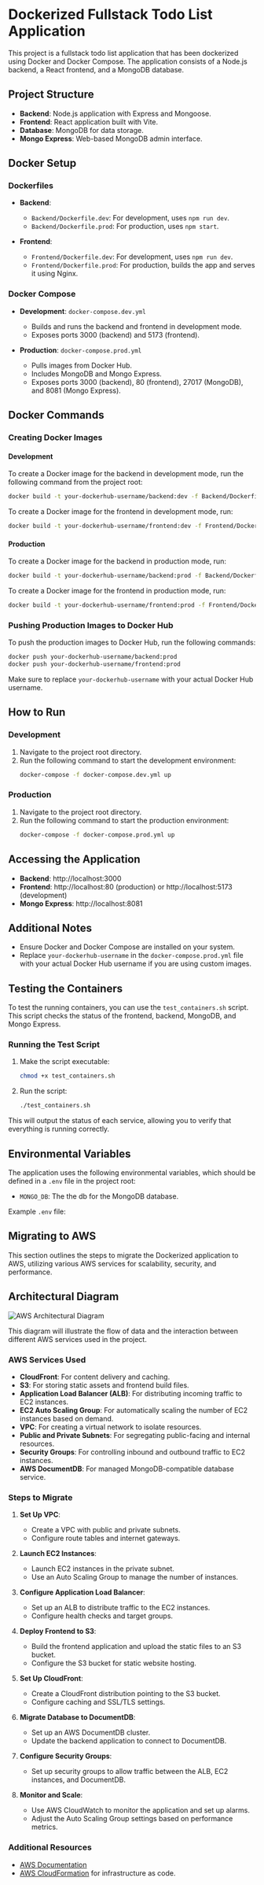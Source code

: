 # Dockerized Fullstack Todo List Application

This project is a fullstack todo list application that has been dockerized using Docker and Docker Compose. The application consists of a Node.js backend, a React frontend, and a MongoDB database.

## Project Structure

- **Backend**: Node.js application with Express and Mongoose.
- **Frontend**: React application built with Vite.
- **Database**: MongoDB for data storage.
- **Mongo Express**: Web-based MongoDB admin interface.

## Docker Setup

### Dockerfiles

- **Backend**:

  - `Backend/Dockerfile.dev`: For development, uses `npm run dev`.
  - `Backend/Dockerfile.prod`: For production, uses `npm start`.

- **Frontend**:
  - `Frontend/Dockerfile.dev`: For development, uses `npm run dev`.
  - `Frontend/Dockerfile.prod`: For production, builds the app and serves it using Nginx.

### Docker Compose

- **Development**: `docker-compose.dev.yml`

  - Builds and runs the backend and frontend in development mode.
  - Exposes ports 3000 (backend) and 5173 (frontend).

- **Production**: `docker-compose.prod.yml`
  - Pulls images from Docker Hub.
  - Includes MongoDB and Mongo Express.
  - Exposes ports 3000 (backend), 80 (frontend), 27017 (MongoDB), and 8081 (Mongo Express).

## Docker Commands

### Creating Docker Images

#### Development

To create a Docker image for the backend in development mode, run the following command from the project root:

```bash
docker build -t your-dockerhub-username/backend:dev -f Backend/Dockerfile.dev ./Backend
```

To create a Docker image for the frontend in development mode, run:

```bash
docker build -t your-dockerhub-username/frontend:dev -f Frontend/Dockerfile.dev ./Frontend
```

#### Production

To create a Docker image for the backend in production mode, run:

```bash
docker build -t your-dockerhub-username/backend:prod -f Backend/Dockerfile.prod ./Backend
```

To create a Docker image for the frontend in production mode, run:

```bash
docker build -t your-dockerhub-username/frontend:prod -f Frontend/Dockerfile.prod ./Frontend
```

### Pushing Production Images to Docker Hub

To push the production images to Docker Hub, run the following commands:

```bash
docker push your-dockerhub-username/backend:prod
docker push your-dockerhub-username/frontend:prod
```

Make sure to replace `your-dockerhub-username` with your actual Docker Hub username.

## How to Run

### Development

1. Navigate to the project root directory.
2. Run the following command to start the development environment:
   ```bash
   docker-compose -f docker-compose.dev.yml up
   ```

### Production

1. Navigate to the project root directory.
2. Run the following command to start the production environment:
   ```bash
   docker-compose -f docker-compose.prod.yml up
   ```

## Accessing the Application

- **Backend**: http://localhost:3000
- **Frontend**: http://localhost:80 (production) or http://localhost:5173 (development)
- **Mongo Express**: http://localhost:8081

## Additional Notes

- Ensure Docker and Docker Compose are installed on your system.
- Replace `your-dockerhub-username` in the `docker-compose.prod.yml` file with your actual Docker Hub username if you are using custom images.

## Testing the Containers

To test the running containers, you can use the `test_containers.sh` script. This script checks the status of the frontend, backend, MongoDB, and Mongo Express.

### Running the Test Script

1. Make the script executable:

   ```bash
   chmod +x test_containers.sh
   ```

2. Run the script:
   ```bash
   ./test_containers.sh
   ```

This will output the status of each service, allowing you to verify that everything is running correctly.

## Environmental Variables

The application uses the following environmental variables, which should be defined in a `.env` file in the project root:

- `MONGO_DB`: The the db for the MongoDB database.

Example `.env` file:

## Migrating to AWS

This section outlines the steps to migrate the Dockerized application to AWS, utilizing various AWS services for scalability, security, and performance.

## Architectural Diagram


![AWS Architectural Diagram](./todo.drawio.png)

This diagram will illustrate the flow of data and the interaction between different AWS services used in the project.

### AWS Services Used

- **CloudFront**: For content delivery and caching.
- **S3**: For storing static assets and frontend build files.
- **Application Load Balancer (ALB)**: For distributing incoming traffic to EC2 instances.
- **EC2 Auto Scaling Group**: For automatically scaling the number of EC2 instances based on demand.
- **VPC**: For creating a virtual network to isolate resources.
- **Public and Private Subnets**: For segregating public-facing and internal resources.
- **Security Groups**: For controlling inbound and outbound traffic to EC2 instances.
- **AWS DocumentDB**: For managed MongoDB-compatible database service.

### Steps to Migrate

1. **Set Up VPC**:

   - Create a VPC with public and private subnets.
   - Configure route tables and internet gateways.

2. **Launch EC2 Instances**:

   - Launch EC2 instances in the private subnet.
   - Use an Auto Scaling Group to manage the number of instances.

3. **Configure Application Load Balancer**:

   - Set up an ALB to distribute traffic to the EC2 instances.
   - Configure health checks and target groups.

4. **Deploy Frontend to S3**:

   - Build the frontend application and upload the static files to an S3 bucket.
   - Configure the S3 bucket for static website hosting.

5. **Set Up CloudFront**:

   - Create a CloudFront distribution pointing to the S3 bucket.
   - Configure caching and SSL/TLS settings.

6. **Migrate Database to DocumentDB**:

   - Set up an AWS DocumentDB cluster.
   - Update the backend application to connect to DocumentDB.

7. **Configure Security Groups**:

   - Set up security groups to allow traffic between the ALB, EC2 instances, and DocumentDB.

8. **Monitor and Scale**:
   - Use AWS CloudWatch to monitor the application and set up alarms.
   - Adjust the Auto Scaling Group settings based on performance metrics.

### Additional Resources

- [AWS Documentation](https://docs.aws.amazon.com/)
- [AWS CloudFormation](https://aws.amazon.com/cloudformation/) for infrastructure as code.

